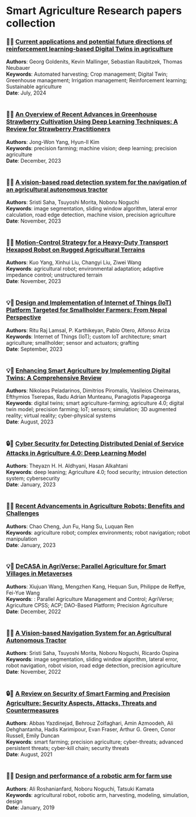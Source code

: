 # Smart Agriculture Research papers collection

### 🤖🌿 [Current applications and potential future directions of reinforcement learning-based Digital Twins in agriculture ](https://www.sciencedirect.com/science/article/pii/S2772375524001175)
**Authors**: Georg Goldenits, Kevin Mallinger, Sebastian Raubitzek, Thomas Neubauer <br/>
**Keywords**: Automated harvesting; Crop management; Digital Twin; Greenhouse management; Irrigation management; Reinforcement learning; Sustainable agriculture <br/>
**Date**: July, 2024 <br/><br/>

### 🍓🌿 [An Overview of Recent Advances in Greenhouse Strawberry Cultivation Using Deep Learning Techniques: A Review for Strawberry Practitioners ](https://www.mdpi.com/2073-4395/14/1/34)
**Authors**: Jong-Won Yang, Hyun-Il Kim <br/>
**Keywords**: precision farming; machine vision; deep learning; precision agriculture <br/>
**Date**: December, 2023 <br/><br/>

### 🚜🌿 [A vision-based road detection system for the navigation of an agricultural autonomous tractor ](https://www.researchgate.net/publication/375221274_A_vision-based_road_detection_system_for_the_navigation_of_an_agricultural_autonomous_tractor)
**Authors**: Sristi Saha, Tsuyoshi Morita, Noboru Noguchi <br/>
**Keywords**: image segmentation, sliding window algorithm, lateral error calculation, road edge detection, machine vision, precision agriculture <br/>
**Date**: November, 2023 <br/><br/>

### 🤖🌿 [ Motion-Control Strategy for a Heavy-Duty Transport Hexapod Robot on Rugged Agricultural Terrains ](https://www.mdpi.com/2077-0472/13/11/2131)
**Authors**: Kuo Yang, Xinhui Liu, Changyi Liu, Ziwei Wang <br/>
**Keywords**: agricultural robot; environmental adaptation; adaptive impedance control; unstructured terrain <br/>
**Date**: November, 2023 <br/><br/>

### 💡🌿 [ Design and Implementation of Internet of Things (IoT) Platform Targeted for Smallholder Farmers: From Nepal Perspective ](https://www.mdpi.com/2077-0472/13/10/1900#sec4-agriculture-13-01900)
**Authors**: Ritu Raj Lamsal, P. Karthikeyan, Pablo Otero, Alfonso Ariza <br/>
**Keywords**: Internet of Things (IoT); custom IoT architecture; smart agriculture; smallholder; sensor and actuators; grafting <br/>
**Date**: September, 2023 <br/><br/>

### 💡🌿 [ Enhancing Smart Agriculture by Implementing Digital Twins: A Comprehensive Review ](https://www.mdpi.com/1424-8220/23/16/7128)
**Authors**: Nikolaos Peladarinos, Dimitrios Piromalis, Vasileios Cheimaras, Efthymios Tserepas, Radu Adrian Munteanu, Panagiotis Papageorga <br/>
**Keywords**: digital twins; smart agriculture-farming; agriculture 4.0; digital twin model; precision farming; IoT; sensors; simulation; 3D augmented reality; virtual reality; cyber-physical systems <br/>
**Date**: August, 2023 <br/><br/>

### 🔒🌿 [ Cyber Security for Detecting Distributed Denial of Service Attacks in Agriculture 4.0: Deep Learning Model ](https://www.mdpi.com/2227-7390/11/1/233)
**Authors**: Theyazn H. H. Aldhyani, Hasan Alkahtani <br/>
**Keywords**: deep leaning; Agriculture 4.0; food security; intrusion detection system; cybersecurity <br/>
**Date**: January, 2023 <br/><br/>

### 🤖🌿 [ Recent Advancements in Agriculture Robots: Benefits and Challenges ](https://www.mdpi.com/2075-1702/11/1/48)
**Authors**: Chao Cheng, Jun Fu, Hang Su, Luquan Ren <br/>
**Keywords**: agriculture robot; complex environments; robot navigation; robot manipulation <br/>
**Date**: January, 2023 <br/><br/>

### 💡🌿 [ DeCASA in AgriVerse: Parallel Agriculture for Smart Villages in Metaverses ](https://ieeexplore.ieee.org/document/9970437)
**Authors**: Xiujuan Wang, Mengzhen Kang, Hequan Sun, Philippe de Reffye, Fei-Yue Wang <br/>
**Keywords**: : Parallel Agriculture Management and Control; AgriVerse; Agriculture CPSS; ACP; DAO-Based Platform; Precision Agriculture <br/>
**Date**: December, 2022 <br/><br/>

### 🚜🌿 [ A Vision-based Navigation System for an Agricultural Autonomous Tractor ](https://www.researchgate.net/publication/365668618_A_Vision-based_Navigation_System_for_an_Agricultural_Autonomous_Tractor)
**Authors**: Sristi Saha, Tsuyoshi Morita, Noboru Noguchi, Ricardo Ospina <br/>
**Keywords**: image segmentation, sliding window algorithm, lateral error, robot navigation, robot vision, road edge detection, precision agriculture <br/>
**Date**: November, 2022 <br/><br/>

### 🔒🌿 [ A Review on Security of Smart Farming and Precision Agriculture: Security Aspects, Attacks, Threats and Countermeasures ](https://www.mdpi.com/2076-3417/11/16/7518#B51-applsci-11-07518)
**Authors**: Abbas Yazdinejad, Behrouz Zolfaghari, Amin Azmoodeh, Ali Dehghantanha, Hadis Karimipour, Evan Fraser, Arthur G. Green, Conor Russell, Emily Duncan <br/>
**Keywords**: smart farming; precision agriculture; cyber-threats; advanced persistent threats; cyber-kill chain; security threats <br/>
**Date**: August, 2021 <br/><br/>

### 🦾🌿 [Design and performance of a robotic arm for farm use](https://ijabe.org/index.php/ijabe/article/view/3721/pdf)
**Authors**: Ali Roshanianfard, Noboru Noguchi, Tatsuki Kamata <br/>
**Keywords**: agricultural robot, robotic arm, harvesting, modeling, simulation, design <br/>
**Date**: January, 2019
